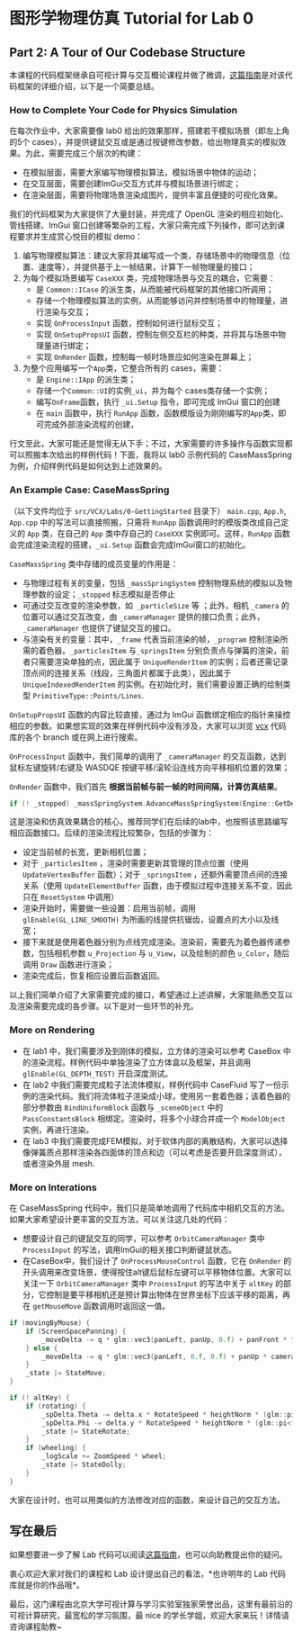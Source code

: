 # 图形学物理仿真 Tutorial for Lab 0 

## Part 2: A Tour of Our Codebase Structure

本课程的代码框架继承自可视计算与交互概论课程并做了微调，[这篇指南](https://vcl.pku.edu.cn/course/vci/labs/engine.pdf)是对该代码框架的详细介绍，以下是一个简要总结。

### How to Complete Your Code for Physics Simulation

在每次作业中，大家需要像 lab0 给出的效果那样，搭建若干模拟场景（即左上角的5个 cases），并提供键鼠交互或是通过按键修改参数，给出物理真实的模拟效果。为此，需要完成三个层次的构建：

- 在模拟层面，需要大家编写物理模拟算法，模拟场景中物体的运动；
- 在交互层面，需要创建ImGui交互方式并与模拟场景进行绑定；
- 在渲染层面，需要将物理场景渲染成图片，提供丰富且便捷的可视化效果。

我们的代码框架为大家提供了大量封装，并完成了 OpenGL 渲染的相应初始化、管线搭建、ImGui 窗口创建等繁杂的工程，大家只需完成下列操作，即可达到课程要求并生成赏心悦目的模拟 demo：

1. 编写物理模拟算法：建议大家将其编写成一个类，存储场景中的物理信息（位置、速度等），并提供基于上一帧结果，计算下一帧物理量的接口；
2. 为每个模拟场景编写 `CaseXXX` 类，完成物理场景与交互的耦合，它需要：
    - 是 `Common::ICase` 的派生类，从而能被代码框架的其他接口所调用；
    - 存储一个物理模拟算法的实例，从而能够访问并控制场景中的物理量，进行渲染与交互；
    - 实现 `OnProcessInput` 函数，控制如何进行鼠标交互；
    - 实现 `OnSetupPropsUI` 函数，控制左侧交互栏的种类，并将其与场景中物理量进行绑定；
    - 实现 `OnRender` 函数，控制每一帧时场景应如何渲染在屏幕上；
3. 为整个应用编写一个`App`类，它整合所有的 cases，需要：
    - 是 `Engine::IApp` 的派生类；
    - 存储一个`Common::UI`的实例`_ui`，并为每个 cases类存储一个实例；
    - 编写`OnFrame`函数，执行 `_ui.Setup` 指令，即可完成 ImGui 窗口的创建
    - 在 `main` 函数中，执行 `RunApp` 函数，函数模版设为刚刚编写的`App`类，即可完成外部渲染流程的创建，

行文至此，大家可能还是觉得无从下手；不过，大家需要的许多操作与函数实现都可以照搬本次给出的样例代码！下面，我将以 lab0 示例代码的 CaseMassSpring 为例，介绍样例代码是如何达到上述效果的。

### An Example Case: CaseMassSpring

（以下文件均位于 `src/VCX/Labs/0-GettingStarted` 目录下）
`main.cpp`, `App.h`, `App.cpp` 中的写法可以直接照搬，只需将 `RunApp` 函数调用时的模版类改成自己定义的 `App` 类，在自己的 `App` 类中存自己的 `CaseXXX` 实例即可。这样，`RunApp` 函数会完成渲染流程的搭建，`_ui.Setup` 函数会完成ImGui窗口的初始化。

`CaseMassSpring` 类中存储的成员变量的作用是：
- 与物理过程有关的变量，包括 `_massSpringSystem` 控制物理系统的模拟以及物理参数的设定；`_stopped` 标志模拟是否停止
- 可通过交互改变的渲染参数，如` _particleSize` 等 ；此外，相机 `_camera` 的位置可以通过交互改变，由 `_cameraManager` 提供的接口负责；此外，`_cameraManager` 也提供了键鼠交互的接口。
- 与渲染有关的变量：其中，`_frame` 代表当前渲染的帧，`_program` 控制渲染所需的着色器。`_particlesItem` 与`_springsItem` 分别负责点与弹簧的渲染，前者只需要渲染单独的点，因此属于 `UniqueRenderItem` 的实例；后者还需记录顶点间的连接关系（线段，三角面片都属于此类），因此属于 `UniqueIndexedRenderItem` 的实例。在初始化时，我们需要设置正确的绘制类型 `PrimitiveType::Points/Lines`.

`OnSetupPropsUI` 函数的内容比较直接，通过为 ImGui 函数绑定相应的指针来操控相应的参数。如果想实现的效果在样例代码中没有涉及，大家可以浏览 [vcx](https://gitee.com/pku-vcl/vcx2024/tree/master/) 代码库的各个 branch 或在网上进行搜索。

`OnProcessInput` 函数中，我们简单的调用了 `_cameraManager` 的交互函数，达到鼠标左键旋转/右键及 WASDQE 按键平移/滚轮沿连线方向平移相机位置的效果；

`OnRender` 函数中，我们首先 **根据当前帧与前一帧的时间间隔，计算仿真结果**。

```c++
if (! _stopped) _massSpringSystem.AdvanceMassSpringSystem(Engine::GetDeltaTime());
```

这是渲染和仿真效果耦合的核心，推荐同学们在后续的lab中，也按照该思路编写相应函数接口。后续的渲染流程比较繁杂，包括的步骤为：
- 设定当前帧的长宽，更新相机位置；
- 对于 `_particlesItem` ，渲染时需要更新其管理的顶点位置（使用 `UpdateVertexBuffer` 函数）；对于 `_springsItem` ，还额外需要顶点间的连接关系（使用 `UpdateElementBuffer` 函数，由于模拟过程中连接关系不变，因此只在 `ResetSystem` 中调用）
- 渲染开始时，需要做一些设置：启用当前帧，调用 `glEnable(GL_LINE_SMOOTH)` 为所画的线提供抗锯齿，设置点的大小以及线宽；
- 接下来就是使用着色器分别为点线完成渲染。渲染前，需要先为着色器传递参数，包括相机参数 `u_Projection` 与 `u_View`，以及绘制的颜色 `u_Color`，随后调用 `Draw` 函数进行渲染；
- 渲染完成后，恢复相应设置后函数返回。

以上我们简单介绍了大家需要完成的接口，希望通过上述讲解，大家能熟悉交互以及渲染需要完成的各步骤。以下是对一些环节的补充。

### More on Rendering

- 在 lab1 中，我们需要涉及到刚体的模拟，立方体的渲染可以参考 CaseBox 中的渲染流程。样例代码中单独渲染了立方体盒以及框架，并且调用 `glEnable(GL_DEPTH_TEST)` 开启深度测试。
- 在 lab2 中我们需要完成粒子法流体模拟，样例代码中 CaseFluid 写了一份示例的渲染代码。我们将流体粒子渲染成小球，使用另一套着色器；该着色器的部分参数由 `BindUniformBlock` 函数与 `_sceneObject` 中的 `PassConstantsBlock` 相绑定。渲染时，将多个小球合并成一个 `ModelObject` 实例，再进行渲染。
- 在 lab3 中我们需要完成FEM模拟，对于软体内部的离散结构，大家可以选择像弹簧质点那样渲染各四面体的顶点和边（可以考虑是否要开启深度测试），或者渲染外层 mesh.

### More on Interations

在 CaseMassSpring 代码中，我们只是简单地调用了代码库中相机交互的方法。如果大家希望设计更丰富的交互方法，可以关注这几处的代码：

- 想要设计自己的键鼠交互的同学，可以参考 `OrbitCameraManager` 类中 `ProcessInput` 的写法，调用ImGui的相关接口判断键鼠状态。
- 在CaseBox中，我们设计了 `OnProcessMouseControl` 函数，它在 `OnRender` 的开头调用来改变场景，使得按住alt键后鼠标左键可以平移物体位置。大家可以关注一下 `OrbitCameraManager` 类中 `ProcessInput` 的写法中关于 `altKey` 的部分，它控制是要平移相机还是预计算出物体在世界坐标下应该平移的距离，再在 `getMouseMove` 函数调用时返回这一值。

```c++
if (movingByMouse) {
    if (ScreenSpacePanning) {
        _moveDelta -= q * glm::vec3(panLeft, panUp, 0.f) + panFront * front;
    } else {
        _moveDelta -= q * glm::vec3(panLeft, 0.f, 0.f) + panUp * camera.Up + panFront * front;
    }
    _state |= StateMove;
}
```

```c++
if (! altKey) {
    if (rotating) {
        _spDelta.Theta -= delta.x * RotateSpeed * heightNorm * (glm::pi<float>() * 2);
        _spDelta.Phi -= delta.y * RotateSpeed * heightNorm * (glm::pi<float>() * 2);
        _state |= StateRotate;
    }
    if (wheeling) {
        _logScale += ZoomSpeed * wheel;
        _state |= StateDolly;
    }
}
```

大家在设计时，也可以用类似的方法修改对应的函数，来设计自己的交互方法。

## 写在最后

如果想要进一步了解 Lab 代码可以阅读[这篇指南](https://vcl.pku.edu.cn/course/vci/labs/engine.pdf)，也可以向助教提出你的疑问。

衷心欢迎大家对我们的课程和 Lab 设计提出自己的看法，\*也许明年的 Lab 代码库就是你的作品哦\*。

最后，这门课程由北京大学可视计算与学习实验室独家荣誉出品，这里有最前沿的可视计算研究，最宽松的学习氛围，最 nice 的学长学姐，欢迎大家来玩！详情请咨询课程助教~